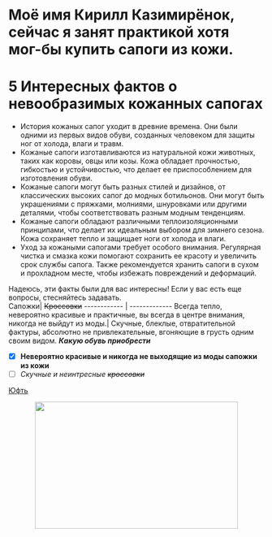 # Моё имя Кирилл Казимирёнок, сейчас я занят практикой хотя мог-бы купить сапоги из кожи.
# 5 Интересных фактов о невообразимых кожанных сапогах
- История кожаных сапог уходит в древние времена. Они были одними из первых видов обуви, созданных человеком для защиты ног от холода, влаги и травм.
- Кожаные сапоги изготавливаются из натуральной кожи животных, таких как коровы, овцы или козы. Кожа обладает прочностью, гибкостью и устойчивостью, что делает ее приспособлением для изготовления обуви.
- Кожаные сапоги могут быть разных стилей и дизайнов, от классических высоких сапог до модных ботильонов. Они могут быть украшениями с пряжками, молниями, шнуровками или другими деталями, чтобы соответствовать разным модным тенденциям.
- Кожаные сапоги обладают различными теплоизоляционными принципами, что делает их идеальным выбором для зимнего сезона. Кожа сохраняет тепло и защищает ноги от холода и влаги.
- Уход за кожаными сапогами требует особого внимания. Регулярная чистка и смазка кожи помогают сохранить ее красоту и увеличить срок службы сапога. Также рекомендуется хранить сапоги в сухом и прохладном месте, чтобы избежать повреждений и деформаций.

Надеюсь, эти факты были для вас интересны! Если у вас есть еще вопросы, стесняйтесь задавать.    
Сапожки| ~~Кроссовки~~
------------ | -------------
Всегда тепло, невероятно красивые и практичные, вы всегда в центре внимания, никогда не выйдут из моды.| Скучные, блеклые, отвратительной фактуры, абсолютно не привлекательные, вгоняющие в грусть одним своим видом.
          ***Какую обувь приобрести***
- [X] **Невероятно красивые и никогда не выходящие из моды сапожки из кожи**
- [ ] *Скучные и неинтресные ~~кроссовки~~*
      
[Юфть](https://ru.wikipedia.org/wiki/%D0%AE%D1%84%D1%82%D1%8C#:~:text=%D0%AE%D1%84%D1%82%D1%8C%20%D0%B8%D0%BB%D0%B8%20%D1%8E%D1%85%D1%82%D1%8C%2C%20%D1%80%D1%83%D1%81%D1%81%D0%BA%D0%B0%D1%8F%20%D0%BA%D0%BE%D0%B6%D0%B0,%2C%20%D0%BA%D0%BE%D0%BD%D1%81%D0%BA%D0%B8%D1%85%2C%20%D0%BE%D0%BB%D0%B5%D0%BD%D1%8C%D0%B8%D1%85%20%D0%B8%20%D1%81%D0%B2%D0%B8%D0%BD%D1%8B%D1%85.)
<p align="center">
  <img width="400" height="250" src="https://www.snik.co/system/products/items/images/043/107/066/small/kozhanye-sapogi-stiletto-85-paris-texas?1698613559">
</p>
